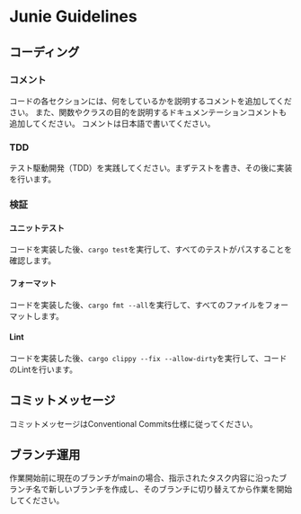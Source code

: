 # Junie Guidelines

## コーディング

### コメント

コードの各セクションには、何をしているかを説明するコメントを追加してください。
また、関数やクラスの目的を説明するドキュメンテーションコメントも追加してください。
コメントは日本語で書いてください。


### TDD

テスト駆動開発（TDD）を実践してください。まずテストを書き、その後に実装を行います。

### 検証

#### ユニットテスト

コードを実装した後、`cargo test`を実行して、すべてのテストがパスすることを確認します。

#### フォーマット

コードを実装した後、`cargo fmt --all`を実行して、すべてのファイルをフォーマットします。

#### Lint

コードを実装した後、`cargo clippy --fix --allow-dirty`を実行して、コードのLintを行います。

## コミットメッセージ

コミットメッセージはConventional Commits仕様に従ってください。

## ブランチ運用

作業開始前に現在のブランチがmainの場合、指示されたタスク内容に沿ったブランチ名で新しいブランチを作成し、そのブランチに切り替えてから作業を開始してください。

